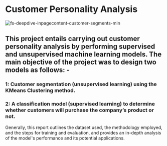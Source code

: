 # Customer Personality Analysis
![fs-deepdive-inpagecontent-customer-segments-min](https://github.com/InnocentNovart/Customer-Personality-Analysis/assets/119023979/ce562aa3-8fac-45d1-b68b-85d789e684fc)

## This project entails carrying out customer personality analysis by performing supervised and unsupervised machine learning models. The main objective of the project was to design two models as follows: -

### 1: Customer segmentation (unsupervised learning) using the KMeans Clustering method.

### 2: A classification model (supervised learning) to determine whether customers will purchase the company’s product or not.
Generally, this report outlines the dataset used, the methodology employed, and the steps for training and evaluation, and provides an in-depth analysis of the model's performance and its potential applications.
